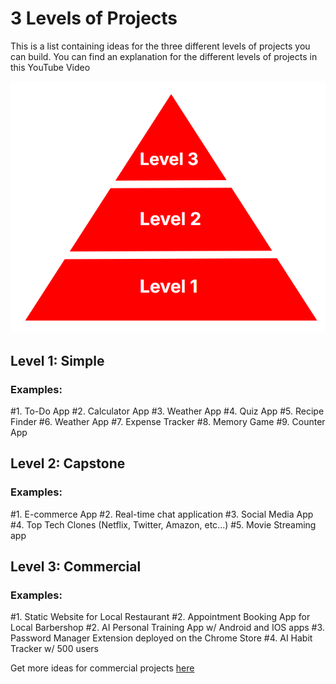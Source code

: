 # 3 Levels of Projects

This is a list containing ideas for the three different levels of projects you can build. You can find an explanation for the different levels of projects in this YouTube Video

![Three levels of portfolio projects pyramid](three-levels-pyramid.png)

## Level 1: Simple

### Examples:
#1. To-Do App
#2. Calculator App
#3. Weather App
#4. Quiz App
#5. Recipe Finder
#6. Weather App
#7. Expense Tracker
#8. Memory Game
#9. Counter App

## Level 2: Capstone

### Examples:
#1. E-commerce App
#2. Real-time chat application
#3. Social Media App
#4. Top Tech Clones (Netflix, Twitter, Amazon, etc...)
#5. Movie Streaming app

## Level 3: Commercial

### Examples:
#1. Static Website for Local Restaurant
#2. Appointment Booking App for Local Barbershop
#2. AI Personal Training App w/ Android and IOS apps
#3. Password Manager Extension deployed on the Chrome Store
#4. AI Habit Tracker w/ 500 users

Get more ideas for commercial projects [here]("https://producthunt.com") 
